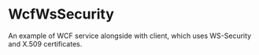 # WcfWsSecurity
An example of WCF service alongside with client, which uses WS-Security and X.509 certificates.
